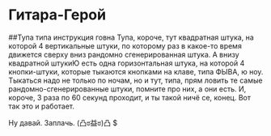 # Гитара-Герой

##Тупа типа инструкция говна
Тупа, короче, тут квадратная штука, на которой 4 вертикальные штуки, по которому раз в какое-то время движется сверху вниз рандомно сгенерированная штука. А внизу квадратной штукиЮ есть одна горизонтальная штука, на которой 4 кнопки-штуки, которые тыкаются кнопками на клаве, типа ФЫВА, ю ноу. Тыкаться надо не только по ночам, но и тут, типа, прям ловить те самые рандомно-сгенерированные штуки, помните про них, а они есть. И, короче, 3 раза по 60 секунд проходит, и ты такой ничё се, конец. Вот так это и работает.

Ну давай.
Заплачь.
(凸ಠ益ಠ)凸 $